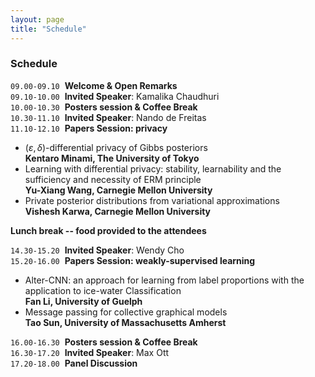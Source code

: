 ```yaml
---
layout: page
title: "Schedule"
---
```


### Schedule
`09.00-09.10`&nbsp;                  **Welcome & Open Remarks** <br>
`09.10-10.00`&nbsp;                    **Invited Speaker**: Kamalika Chaudhuri <br>
`10.00-10.30`&nbsp;                    **Posters session & Coffee Break** <br>
`10.30-11.10`&nbsp;                    **Invited Speaker**: Nando de Freitas <br>
`11.10-12.10`&nbsp;                    **Papers Session: privacy** <br>

 - $(\varepsilon, \delta)$-differential privacy of Gibbs posteriors <br>
   **Kentaro Minami, The University of Tokyo**
 - Learning with differential privacy: stability, learnability and the sufficiency and necessity of ERM principle <br>
   **Yu-Xiang Wang, Carnegie Mellon University**
 - Private posterior distributions from variational approximations <br>
   **Vishesh Karwa, Carnegie Mellon University**

**Lunch break -- food provided to the attendees**
<br>

`14.30-15.20`&nbsp;                    **Invited Speaker**: Wendy Cho <br>
`15.20-16.00`&nbsp;                    **Papers Session: weakly-supervised learning** <br>

  - Alter-CNN: an approach for learning from label proportions with the application to ice-water Classification <br>
    **Fan Li, University of Guelph**
  - Message passing for collective graphical models <br>
    **Tao Sun, University of Massachusetts Amherst**

`16.00-16.30`&nbsp;                    **Posters session & Coffee Break** <br>
`16.30-17.20`&nbsp;                    **Invited Speaker**: Max Ott <br>
`17.20-18.00`&nbsp;                    **Panel Discussion**
